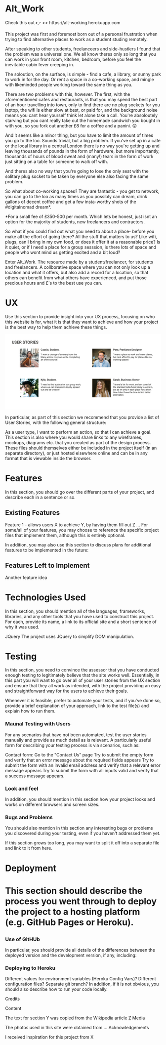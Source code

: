 <h1>Alt_Work</h1>

<p>Check this out 👉 >> https://alt-working.herokuapp.com

<p>This project was first and foremost born out of a personal frustration when trying to find alternative places to work as a student studing remotely. </p>
<p>After speaking to other students, freelanceers and side-hustlers I found that the problem was a universal one. We all know theres only so long that you can work in your front room, kitchen, bedroom, before you feel the inevitable cabin fever creeping in. </p>
<p>The soloution, on the surface, is simple - find a cafe, a library, or sunny park to work in for the day. Or rent a space in a co-working space, and mingle with likeminded people working toward the same thing as you. </p>
<p>There are two problems with this, however. The first, with the aforementioned cafes and restaurants, is that you may spend the best part of an hour travelling into town, only to find there are no plug sockets for you laptop, the wifi is either slow at best, or paid for, and the background noise means you cant hear yourself think let alone take a call. You're absoloutely starving but you cant really take out the homemade sandwich you bought in with you, so you fork out another £8 for a coffee and a panini. 😡 </p>
<p>And it seems like a minor thing, but you have to limit the amount of times you go to the loo. Sounds trivial, but a big problem. If you've set up in a cafe or the local library in a central London there is no way you're getting up and leaving thousands of pounds in the form of hardware, but more importantly, thousands of hours of blood sweat and (many!) tears in the form of work just sitting on a table for someone to walk off with.</p> 
<p>And theres also no way that you're going to lose the only seat with the solitary plug socket to be taken by everyone else also facing the same problem. </p>
<p>So what about co-working spaces? They are fantastic - you get to network, you can go to the loo as many times as you possibly can dream, drink gallons of decent coffee and get a few insta-worthy shots of the #digitalnomad dream*. </p>
<p>*For a small fee of £350-500 per month. Which lets be honest, just isnt an option for the majority of students, new freelancers and contractors.</p>
<p>So what if you could find out what you need to about a place- before you make all the effort of going there? All the stuff that matters to us? Like wifi, plugs, can I bring in my own food, or does it offer it at a reasonable price? Is it quiet, or if I need a place for a group sesssion, is there lots of space and people who wont mind us getting excited and a bit loud? </p>

<p>Enter Alt_Work. The resource made by a student/freelancer, for students and freelancers. A collborative space where you can not only look up a location and what it offers, but also add a record for a location, so that others can benefit from what others have experienced, and put those precious hours and £'s to the best use you can.</p>



<h1>UX</h1>

Use this section to provide insight into your UX process, focusing on who this website is for, what it is that they want to achieve and how your project is the best way to help them achieve these things.

<img src="readme_static/Use_Stories_Cropped.jpg">

In particular, as part of this section we recommend that you provide a list of User Stories, with the following general structure:

As a user type, I want to perform an action, so that I can achieve a goal.
This section is also where you would share links to any wireframes, mockups, diagrams etc. that you created as part of the design process. These files should themselves either be included in the project itself (in an separate directory), or just hosted elsewhere online and can be in any format that is viewable inside the browser.

<h1>Features</h1>

In this section, you should go over the different parts of your project, and describe each in a sentence or so.

<h2>Existing Features</h2>

Feature 1 - allows users X to achieve Y, by having them fill out Z
...
For some/all of your features, you may choose to reference the specific project files that implement them, although this is entirely optional.

In addition, you may also use this section to discuss plans for additional features to be implemented in the future:

<h2>Features Left to Implement</h2>

Another feature idea
<h1>Technologies Used</h1>

In this section, you should mention all of the languages, frameworks, libraries, and any other tools that you have used to construct this project. For each, provide its name, a link to its official site and a short sentence of why it was used.

JQuery
The project uses JQuery to simplify DOM manipulation.
<h1>Testing</h1>

In this section, you need to convince the assessor that you have conducted enough testing to legitimately believe that the site works well. Essentially, in this part you will want to go over all of your user stories from the UX section and ensure that they all work as intended, with the project providing an easy and straightforward way for the users to achieve their goals.

Whenever it is feasible, prefer to automate your tests, and if you've done so, provide a brief explanation of your approach, link to the test file(s) and explain how to run them.
<h3>Maunal Testing with Users</h3>
For any scenarios that have not been automated, test the user stories manually and provide as much detail as is relevant. A particularly useful form for describing your testing process is via scenarios, such as:

Contact form:
Go to the "Contact Us" page
Try to submit the empty form and verify that an error message about the required fields appears
Try to submit the form with an invalid email address and verify that a relevant error message appears
Try to submit the form with all inputs valid and verify that a success message appears.
<h3>Look and feel</h3>
In addition, you should mention in this section how your project looks and works on different browsers and screen sizes.
<h3>Bugs and Problems</h3>
You should also mention in this section any interesting bugs or problems you discovered during your testing, even if you haven't addressed them yet.

If this section grows too long, you may want to split it off into a separate file and link to it from here.

<h1>Deployment<h1>

This section should describe the process you went through to deploy the project to a hosting platform (e.g. GitHub Pages or Heroku).
<h3>Use of GitHUb</h3>
In particular, you should provide all details of the differences between the deployed version and the development version, if any, including:
<h3>Deploying to Heroku</h3>
Different values for environment variables (Heroku Config Vars)?
Different configuration files?
Separate git branch?
In addition, if it is not obvious, you should also describe how to run your code locally.

Credits

Content

The text for section Y was copied from the Wikipedia article Z
Media

The photos used in this site were obtained from ...
Acknowledgements

I received inspiration for this project from X

